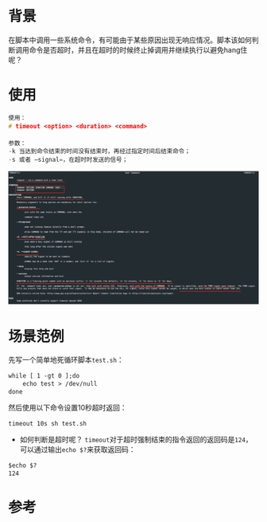 # 背景
在脚本中调用一些系统命令，有可能由于某些原因出现无响应情况。脚本该如何判断调用命令是否超时，并且在超时的时候终止掉调用并继续执行以避免hang住呢？

# 使用
```c
使用：
# timeout <option> <duration> <command>

参数：
-k 当达到命令结束的时间没有结束时，再经过指定时间后结束命令；
-s 或者 –signal=，在超时时发送的信号；

```

![](attachments/Pasted%20image%2020230619114313.png)

# 场景范例
先写一个简单地死循环脚本`test.sh`：
```
while [ 1 -gt 0 ];do
    echo test > /dev/null
done
```
然后使用以下命令设置10秒超时返回：

```
timeout 10s sh test.sh
```

- 如何判断是超时呢？
`timeout`对于超时强制结束的指令返回的返回码是`124`，可以通过输出`echo $?`来获取返回码：
```
$echo $?
124
```

# 参考